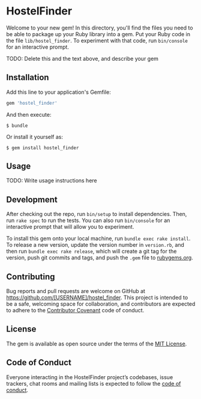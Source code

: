 # HostelFinder

Welcome to your new gem! In this directory, you'll find the files you need to be able to package up your Ruby library into a gem. Put your Ruby code in the file `lib/hostel_finder`. To experiment with that code, run `bin/console` for an interactive prompt.

TODO: Delete this and the text above, and describe your gem

## Installation

Add this line to your application's Gemfile:

```ruby
gem 'hostel_finder'
```

And then execute:

    $ bundle

Or install it yourself as:

    $ gem install hostel_finder

## Usage

TODO: Write usage instructions here

## Development

After checking out the repo, run `bin/setup` to install dependencies. Then, run `rake spec` to run the tests. You can also run `bin/console` for an interactive prompt that will allow you to experiment.

To install this gem onto your local machine, run `bundle exec rake install`. To release a new version, update the version number in `version.rb`, and then run `bundle exec rake release`, which will create a git tag for the version, push git commits and tags, and push the `.gem` file to [rubygems.org](https://rubygems.org).

## Contributing

Bug reports and pull requests are welcome on GitHub at https://github.com/[USERNAME]/hostel_finder. This project is intended to be a safe, welcoming space for collaboration, and contributors are expected to adhere to the [Contributor Covenant](http://contributor-covenant.org) code of conduct.

## License

The gem is available as open source under the terms of the [MIT License](https://opensource.org/licenses/MIT).

## Code of Conduct

Everyone interacting in the HostelFinder project’s codebases, issue trackers, chat rooms and mailing lists is expected to follow the [code of conduct](https://github.com/[USERNAME]/hostel_finder/blob/master/CODE_OF_CONDUCT.md).
